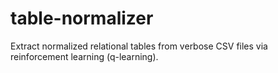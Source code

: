 # table-normalizer
Extract normalized relational tables from verbose CSV files via reinforcement learning (q-learning).
